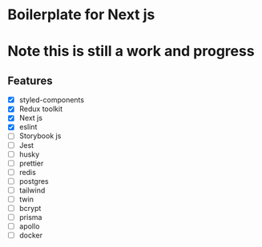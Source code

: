 # Boilerplate for Next js

# Note this is still a work and progress

## Features
 - [x] styled-components
 - [x] Redux toolkit
 - [x] Next js
 - [x] eslint
 - [ ] Storybook js
 - [ ] Jest
 - [ ] husky
 - [ ] prettier
 - [ ] redis
 - [ ] postgres
 - [ ] tailwind
 - [ ] twin
 - [ ] bcrypt
 - [ ] prisma
 - [ ] apollo
 - [ ] docker
